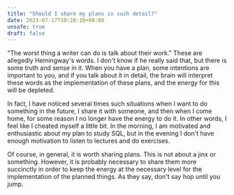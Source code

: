```yaml
---
title: "Should I share my plans in such detail?"
date: 2023-07-17T10:28:10+08:00
unsafe: true
draft: false
---
```


"The worst thing a writer can do is talk about their work." These are allegedly Hemingway's words. I don't know if he really said that, but there is some truth and sense in it. When you have a plan, some intentions are important to you, and if you talk about it in detail, the brain will interpret these words as the implementation of these plans, and the energy for this will be depleted.

In fact, I have noticed several times such situations when I want to do something in the future, I share it with someone, and then when I come home, for some reason I no longer have the energy to do it. In other words, I feel like I cheated myself a little bit. In the morning, I am motivated and enthusiastic about my plan to study SQL, but in the evening I don't have enough motivation to listen to lectures and do exercises.

Of course, in general, it is worth sharing plans. This is not about a jinx or something. However, it is probably necessary to share them more succinctly in order to keep the energy at the necessary level for the implementation of the planned things. As they say, don't say hop until you jump.
